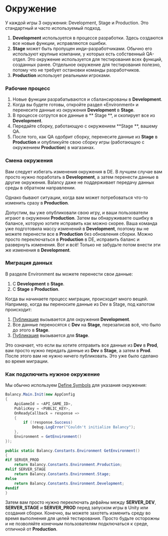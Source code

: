 # Окружение

У каждой игры 3 окружения: Development, Stage и Production. Это стандартный и часто используемый подход.

1. **Development** используется в процессе разработки. Здесь создаются все новые функции, исправляются ошибки.
2. **Stage** может быть пропущен инди-разработчиками. Обычно его используют крупные компании, у которых есть собственный QA-отдел. Это окружение используется для тестирования всех функций, созданных ранее. Отдельное окружение для тестирования полезно, потому что не требует остановки команды разработчиков.
3. **Production** использует реальными игроками.


### Рабочие процесс

1. Новые функции разрабатываются и сбалансированы в **Development**.
2. Когда вы будете готовы, откройте раздел «Environment» и перенесите данные из окружения **Development** в **Stage**.
3. В процессе сотрутся все данные в ** Stage **, и скопирует все из **Development**.
4. Передайте сборку, работающую с окружением **Stage **, вашему QA.
5. После того, как QA одобрит сборку, перенесите данные из **Stage** в **Production** и опубликуйте свою сборку игры (работающую с окружением **Production**) в магазинах.

### Смена окружения

Вам следует избегать изменения окружения в DE. В лучшем случае вам просто нужно поработать в **Development**, а затем перенести данные в другие окружения. Balancy даже не поддерживает передачу данных среды в обратном направлении.

Однако бывают ситуации, когда вам может потребоваться что-то изменить сразу в **Production**.

Допустим, вы уже опубликовали свою игру, и ваши пользователи играют в окружении **Production**. Затем вы обнаруживаете ошибку в балансе, которую хотите исправить как можно скорее. Ваша команда уже подготовила массу изменений в **Development**, поэтому вы не можете перенести все в **Production** без обновления сборки. Можно просто переключаться в **Production** в DE, исправить баланс и развернуть изменения. Вот и всё! Только не забудьте потом внести эти же изменения в **Development**.

### Миграция данных

В разделе Environment вы можете перенести свои данные:

1. С **Development** в **Stage**.
2. С **Stage** в **Production**.

Когда вы начинаете процесс миграции, происходит много вещей. Например, когда вы переносите данные из Dev в Stage, под капотом происходит:
1.  [Публикация](/data_editor/deploy) вызывается для окружения **Development**.
2.  Все данные переносятся с **Dev** на **Stage**, перезаписав всё, что было до этого в **Stage**.
3.  [Публикация](/data_editor/deploy) вызывается для **Stage**.

Это означает, что если вы хотите отправить все данные из **Dev** в **Prod**, вам просто нужно передать данные из **Dev** в **Stage**, а затем в **Prod**. После этого вам не нужно ничего публиковать. Это уже было сделано во время миграции.

### Как подключить нужное окружение

Мы обычно используем [Define Symbols](https://docs.unity3d.com/Manual/PlatformDependentCompilation.html) для указания окружения:

```csharp fct_label="Unity"
Balancy.Main.Init(new AppConfig
{
    ApiGameId = <API_GAME_ID>,
    PublicKey = <PUBLIC_KEY>,
    OnReadyCallback = response =>
    {
        if (!response.Success)
            Debug.LogError("Couldn't initialize Balancy");
    },
    Environment = GetEnvironment()
});
            
public static Balancy.Constants.Environment GetEnvironment()
{
#if SERVER_PROD
    return Balancy.Constants.Environment.Production;
#elif SERVER_STAGE
    return Balancy.Constants.Environment.Stage;
#else
    return Balancy.Constants.Environment.Development;
#endif
}
```

Затем вам просто нужно переключать дефайны между **SERVER_DEV**, **SERVER_STAGE** и **SERVER_PROD** перед запуском игры в Unity или создания сборки.
Конечно, вы можете захотеть изменить среду во время выполнения для целей тестирования. Просто будьте осторожны и не позволяйте конечным пользователям подключаться к среде, отличной от **Production**. 